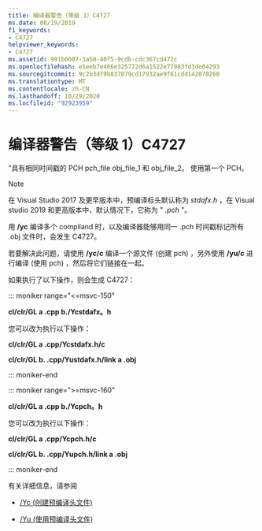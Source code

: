 ```yaml
---
title: 编译器警告（等级 1）C4727
ms.date: 08/19/2019
f1_keywords:
- C4727
helpviewer_keywords:
- C4727
ms.assetid: 991b0087-3a50-40f5-9cdb-cdc367cd472c
ms.openlocfilehash: e1eeb7e466e325772d6a1522e77983fd3de04293
ms.sourcegitcommit: 9c2b3df9b837879cd17932ae9f61cdd142078260
ms.translationtype: MT
ms.contentlocale: zh-CN
ms.lasthandoff: 10/29/2020
ms.locfileid: "92923959"
---
```

# <a name="compiler-warning-level-1-c4727"></a>编译器警告（等级 1）C4727

"具有相同时间戳的 PCH pch_file obj_file_1 和 obj_file_2。  使用第一个 PCH。

> [!NOTE]
> 在 Visual Studio 2017 及更早版本中，预编译标头默认称为 *stdafx.h* ，在 Visual studio 2019 和更高版本中，默认情况下，它称为 " *.pch* "。

用 **/yc** 编译多个 compiland 时，以及编译器能够用同一 .pch 时间戳标记所有 .obj 文件时，会发生 C4727。

若要解决此问题，请使用 **/yc/c** 编译一个源文件 (创建 pch) ，另外使用 **/yu/c** 进行编译 (使用 pch) ，然后将它们链接在一起。

如果执行了以下操作，则会生成 C4727：

::: moniker range="<=msvc-150"

**cl/clr/GL a .cpp b./Ycstdafx。h**

您可以改为执行以下操作：

**cl/clr/GL a .cpp/Ycstdafx.h/c**

**cl/clr/GL b. .cpp/Yustdafx.h/link a .obj**

::: moniker-end

::: moniker range=">=msvc-160"

**cl/clr/GL a .cpp b./Ycpch。h**

您可以改为执行以下操作：

**cl/clr/GL a .cpp/Ycpch.h/c**

**cl/clr/GL b. .cpp/Yupch.h/link a .obj**

::: moniker-end

有关详细信息，请参阅

- [/Yc (创建预编译头文件) ](../../build/reference/yc-create-precompiled-header-file.md)

- [/Yu (使用预编译头文件) ](../../build/reference/yu-use-precompiled-header-file.md)
